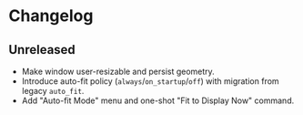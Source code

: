 # Changelog

## Unreleased
- Make window user-resizable and persist geometry.
- Introduce auto-fit policy (`always`/`on_startup`/`off`) with migration from legacy `auto_fit`.
- Add "Auto-fit Mode" menu and one-shot "Fit to Display Now" command.
